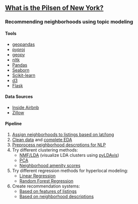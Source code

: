 ## [What is the Pilsen of New York?](https://github.com/emw1687/metis_projects/blob/master/05_kojak/Presentation.pdf)
### Recommending neighborhoods using topic modeling

#### Tools
* [geopandas](http://geopandas.org/)
* [pyproj](https://pypi.python.org/pypi/pyproj?)
* [geopy](https://github.com/geopy/geopy)
* [nltk](http://www.nltk.org/)
* [Pandas](http://pandas.pydata.org/)
* [Seaborn](http://seaborn.pydata.org/index.html)
* [Scikit-learn](http://scikit-learn.org/stable/)
* [d3](https://d3js.org/)
* [Flask](http://flask.pocoo.org/)

#### Data Sources
* [Inside Airbnb](http://insideairbnb.com/get-the-data.html)
* [Zillow](https://www.zillow.com/howto/api/neighborhood-boundaries.htm)

#### Pipeline
1. [Assign neighborhoods to listings based on lat/long](https://github.com/emw1687/metis_projects/blob/master/05_kojak/notebooks/01_assign_neighborhoods.ipynb)
2. [Clean data](https://github.com/emw1687/metis_projects/blob/master/05_kojak/notebooks/02_cleaning.ipynb) and [complete EDA](https://github.com/emw1687/metis_projects/blob/master/05_kojak/notebooks/03_eda.ipynb)
3. [Preprocess neighborhood descrptions for NLP](https://github.com/emw1687/metis_projects/blob/master/05_kojak/notebooks/04_nlp_preprocessing.ipynb)
4. Try different clustering methods:
    * [NMF/LDA](https://github.com/emw1687/metis_projects/blob/master/05_kojak/notebooks/05a_nmf_lda.ipynb) (visualize LDA clusters using [pyLDAvis](https://github.com/emw1687/metis_projects/blob/master/05_kojak/notebooks/06_pyldavis.ipynb))
    * [PCA](https://github.com/emw1687/metis_projects/blob/master/05_kojak/notebooks/05b_pca_clustering.ipynb)
    * [Neighborhood amenity scores](https://github.com/emw1687/metis_projects/blob/master/05_kojak/notebooks/05c_scores.ipynb)
5. Try different regression methods for hyperlocal modeling:
    * [Linear Regression](https://github.com/emw1687/metis_projects/blob/master/05_kojak/notebooks/07a_linear_regression.ipynb)
    * [Random Forest Regression](https://github.com/emw1687/metis_projects/blob/master/05_kojak/notebooks/07b_random_forest_regression.ipynb)
6. Create recommendation systems:
    * [Based on features of listings](https://github.com/emw1687/metis_projects/blob/master/05_kojak/notebooks/08a_rec_system_features.ipynb)
    * [Based on neighborhood descriptions](https://github.com/emw1687/metis_projects/blob/master/05_kojak/notebooks/08b_rec_system_nlp.ipynb)
